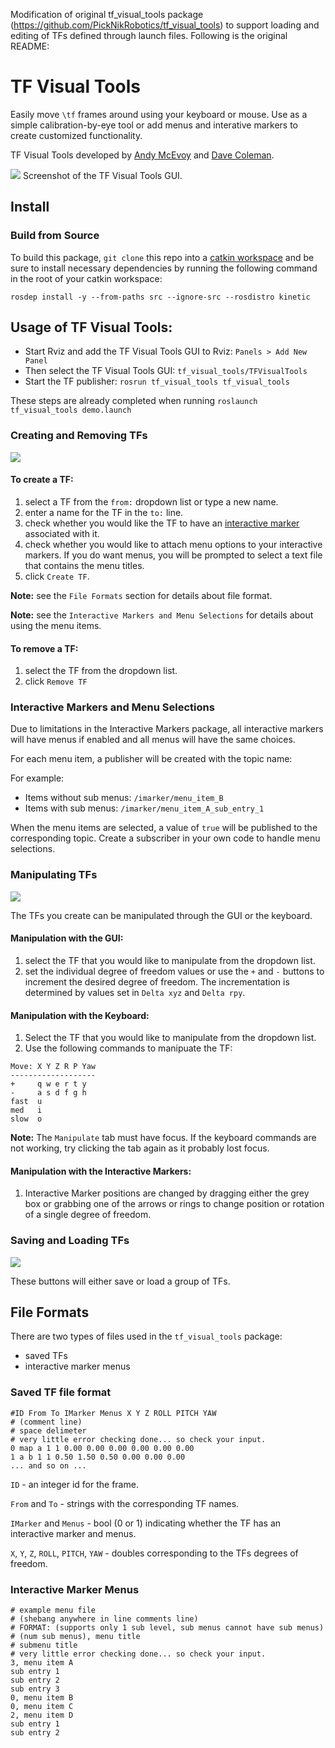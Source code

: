 
Modification of original tf_visual_tools package (https://github.com/PickNikRobotics/tf_visual_tools) to support loading and editing of TFs defined through launch files. Following is the original README:

# TF Visual Tools

Easily move `\tf` frames around using your keyboard or mouse. Use as a simple calibration-by-eye tool or add menus and interative markers to create customized functionality.

TF Visual Tools developed by [Andy McEvoy](http://github.com/mcevoyandy) and [Dave Coleman](http://dav.ee).

![](resources/demo_screenshot.png)
Screenshot of the TF Visual Tools GUI.

## Install

### Build from Source

To build this package, ``git clone`` this repo into a [catkin workspace](http://wiki.ros.org/catkin/Tutorials/create_a_workspace) and be sure to install necessary dependencies by running the following command in the root of your catkin workspace:

    rosdep install -y --from-paths src --ignore-src --rosdistro kinetic
## Usage of TF Visual Tools:

* Start Rviz and add the TF Visual Tools GUI to Rviz: `Panels > Add New Panel`
* Then select the TF Visual Tools GUI: `tf_visual_tools/TFVisualTools`
* Start the TF publisher: `rosrun tf_visual_tools tf_visual_tools`

These steps are already completed when running `roslaunch tf_visual_tools demo.launch`

### Creating and Removing TFs
![](resources/add-remove.png)

#### To create a TF:
1. select a TF from the `from:` dropdown list or type a new name.
1. enter a name for the TF in the `to:` line.
1. check whether you would like the TF to have an [interactive marker](http://wiki.ros.org/rviz/Tutorials/Interactive%20Markers%3A%20Getting%20Started) associated with it.
1. check whether you would like to attach menu options to your interactive markers. If you do want menus, you will be prompted to select a text file that contains the menu titles.
1. click `Create TF`.

**Note:** see the `File Formats` section for details about file format.

**Note:** see the `Interactive Markers and Menu Selections` for details about using the menu items.

#### To remove a TF:
1. select the TF from the dropdown list.
1. click `Remove TF`

### Interactive Markers and Menu Selections

Due to limitations in the Interactive Markers package, all interactive markers will have menus if enabled and all menus will have the same choices.

For each menu item, a publisher will be created with the topic name:

For example: 

* Items without sub menus: `/imarker/menu_item_B`
* Items with sub menus: `/imarker/menu_item_A_sub_entry_1`

When the menu items are selected, a value of `true` will be published to the corresponding topic. Create a subscriber in your own code to handle menu selections.

### Manipulating TFs
![](resources/manipulate.png)

The TFs you create can be manipulated through the GUI or the keyboard.

#### Manipulation with the GUI:
1. select the TF that you would like to manipulate from the dropdown list.
1. set the individual degree of freedom values or use the `+` and `-` buttons to increment the desired degree of freedom. The incrementation is determined by values set in `Delta xyz` and `Delta rpy`.

#### Manipulation with the Keyboard:
1. Select the TF that you would like to manipulate from the dropdown list.
1. Use the following commands to manipuate the TF:

```
Move: X Y Z R P Yaw
-------------------
+     q w e r t y
-     a s d f g h
fast  u
med   i
slow  o
```

**Note:** The `Manipulate` tab must have focus. If the keyboard commands are not working, try clicking the tab again as it probably lost focus.

#### Manipulation with the Interactive Markers:
1. Interactive Marker positions are changed by dragging either the grey box or grabbing one of the arrows or rings to change position or rotation of a single degree of freedom.

### Saving and Loading TFs
![](resources/save-load.png)

These buttons will either save or load a group of TFs.

## File Formats

There are two types of files used in the `tf_visual_tools` package:

* saved TFs
* interactive marker menus

### Saved TF file format

```
#ID From To IMarker Menus X Y Z ROLL PITCH YAW
# (comment line)
# space delimeter
# very little error checking done... so check your input.
0 map a 1 1 0.00 0.00 0.00 0.00 0.00 0.00
1 a b 1 1 0.50 1.50 0.50 0.00 0.00 0.00
... and so on ...
```

`ID` - an integer id for the frame.

`From` and `To` - strings with the corresponding TF names.

`IMarker` and `Menus` - bool (0 or 1) indicating whether the TF has an interactive marker and menus.

`X`, `Y`, `Z`, `ROLL`, `PITCH`, `YAW` - doubles corresponding to the TFs degrees of freedom.

### Interactive Marker Menus

```
# example menu file
# (shebang anywhere in line comments line)
# FORMAT: (supports only 1 sub level, sub menus cannot have sub menus) 
# (num sub menus), menu title 
# submenu title
# very little error checking done... so check your input.
3, menu item A
sub entry 1
sub entry 2
sub entry 3
0, menu item B
0, menu item C
2, menu item D
sub entry 1
sub entry 2
```
